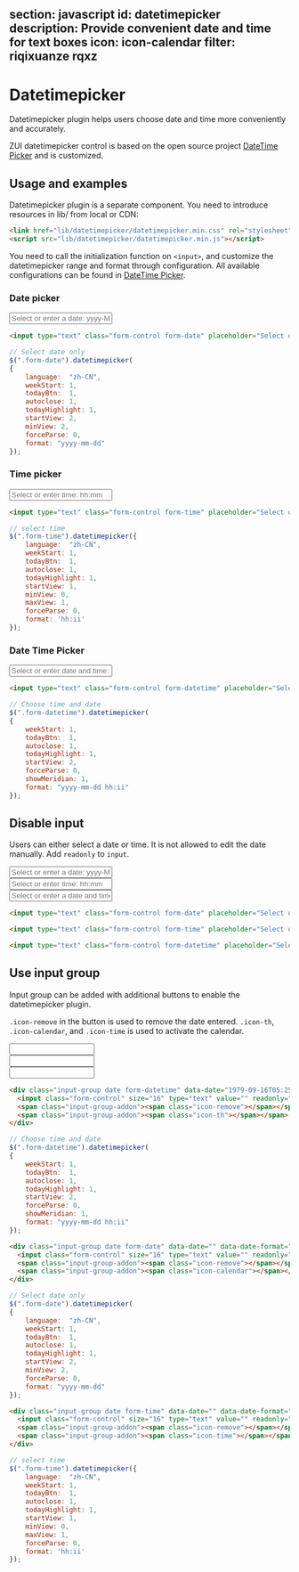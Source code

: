 ﻿section: javascript
id: datetimepicker
description: Provide convenient date and time for text boxes
icon: icon-calendar
filter: riqixuanze rqxz
---

# Datetimepicker

Datetimepicker plugin helps users choose date and time more conveniently and accurately.

ZUI datetimepicker control is based on the open source project [DateTime Picker](http://www.malot.fr/bootstrap-datetimepicker/) and is customized.

## Usage and examples

Datetimepicker plugin is a separate component. You need to introduce resources in lib/ from local or CDN:

```html
<link href="lib/datetimepicker/datetimepicker.min.css" rel="stylesheet">
<script src="lib/datetimepicker/datetimepicker.min.js"></script>
```

You need to call the initialization function on `<input>`, and customize the datetimepicker range and format through configuration. All available configurations can be found in [DateTime Picker](http://www.malot.fr/bootstrap-datetimepicker/).

### Date picker

<div class="example">
  <input type="text" class="form-control form-date" placeholder="Select or enter a date: yyyy-MM-dd">
</div>

```html
<input type="text" class="form-control form-date" placeholder="Select or enter a date: yyyy-MM-dd">
```

```js
// Select date only
$(".form-date").datetimepicker(
{
    language:  "zh-CN",
    weekStart: 1,
    todayBtn:  1,
    autoclose: 1,
    todayHighlight: 1,
    startView: 2,
    minView: 2,
    forceParse: 0,
    format: "yyyy-mm-dd"
});
```

### Time picker

<div class="example">
  <input type="text" class="form-control form-time" placeholder="Select or enter time: hh:mm">
</div>

```html
<input type="text" class="form-control form-time" placeholder="Select or enter time: hh:mm">
```

```js
// select time
$(".form-time").datetimepicker({
    language:  "zh-CN",
    weekStart: 1,
    todayBtn:  1,
    autoclose: 1,
    todayHighlight: 1,
    startView: 1,
    minView: 0,
    maxView: 1,
    forceParse: 0,
    format: 'hh:ii'
});
```

### Date Time Picker

<div class="example">
  <input type="text" class="form-control form-datetime" placeholder="Select or enter date and time: yyyy-MM-dd hh:mm">
</div>

```html
<input type="text" class="form-control form-datetime" placeholder="Select or enter date and time: yyyy-MM-dd hh:mm">
```

```js
// Choose time and date
$(".form-datetime").datetimepicker(
{
    weekStart: 1,
    todayBtn:  1,
    autoclose: 1,
    todayHighlight: 1,
    startView: 2,
    forceParse: 0,
    showMeridian: 1,
    format: "yyyy-mm-dd hh:ii"
});
```

## Disable input

Users can either select a date or time. It is not allowed to edit the date manually. Add `readonly` to `input`.

<div class="example">
  <div class="row">
    <div class="col-md-4"><input type="text" class="form-control form-date" placeholder="Select or enter a date: yyyy-MM-dd" readonly="readonly"></div>
    <div class="col-md-4"><input type="text" class="form-control form-time" placeholder="Select or enter time: hh:mm" readonly="readonly"></div>
    <div class="col-md-4"><input type="text" class="form-control form-datetime" placeholder="Select or enter a date and time: yyyy-MM-dd hh:mm" readonly="readonly"></div>
  </div>
</div>

```html
<input type="text" class="form-control form-date" placeholder="Select or enter a date: yyyy-MM-dd" readonly="readonly">
```

```html
<input type="text" class="form-control form-time" placeholder="Select or enter a time: hh:mm" readonly="readonly">
```

```html
<input type="text" class="form-control form-datetime" placeholder="Select or enter a date and time: yyyy-MM-dd hh:mm" readonly="readonly">
```

## Use input group

Input group can be added with additional buttons to enable the datetimepicker plugin.

`.icon-remove` in the button is used to remove the date entered. `.icon-th`, `.icon-calendar`, and `.icon-time` is used to activate the calendar.

<div class="example">
  <div class="row">
    <div class="col-md-4">
      <div class="input-group date form-datetime" data-date="1979-09-16T05:25:07Z" data-date-format="dd MM yyyy - HH:ii p" data-link-field="dtp_input1">
        <input class="form-control" size="16" type="text" value="" readonly="">
        <span class="input-group-addon"><span class="icon-remove"></span></span>
        <span class="input-group-addon"><span class="icon-th"></span></span>
      </div>
    </div>
    <div class="col-md-4">
      <div class="input-group date form-date" data-date="" data-date-format="dd MM yyyy" data-link-field="dtp_input2" data-link-format="yyyy-mm-dd">
        <input class="form-control" size="16" type="text" value="" readonly="">
        <span class="input-group-addon"><span class="icon-remove"></span></span>
        <span class="input-group-addon"><span class="icon-calendar"></span></span>
      </div>
    </div>
    <div class="col-md-4">
      <div class="input-group date form-time" data-date="" data-date-format="hh:ii" data-link-field="dtp_input3" data-link-format="hh:ii">
        <input class="form-control" size="16" type="text" value="" readonly="">
        <span class="input-group-addon"><span class="icon-remove"></span></span>
        <span class="input-group-addon"><span class="icon-time"></span></span>
      </div>
    </div>
  </div>
</div>

```html
<div class="input-group date form-datetime" data-date="1979-09-16T05:25:07Z" data-date-format="dd MM yyyy - HH:ii p" data-link-field="dtp_input1">
  <input class="form-control" size="16" type="text" value="" readonly="">
  <span class="input-group-addon"><span class="icon-remove"></span></span>
  <span class="input-group-addon"><span class="icon-th"></span></span>
</div>
```

```js
// Choose time and date
$(".form-datetime").datetimepicker(
{
    weekStart: 1,
    todayBtn:  1,
    autoclose: 1,
    todayHighlight: 1,
    startView: 2,
    forceParse: 0,
    showMeridian: 1,
    format: "yyyy-mm-dd hh:ii"
});
```

```html
<div class="input-group date form-date" data-date="" data-date-format="dd MM yyyy" data-link-field="dtp_input2" data-link-format="yyyy-mm-dd">
  <input class="form-control" size="16" type="text" value="" readonly="">
  <span class="input-group-addon"><span class="icon-remove"></span></span>
  <span class="input-group-addon"><span class="icon-calendar"></span></span>
</div>
```

```js
// Select date only
$(".form-date").datetimepicker(
{
    language:  "zh-CN",
    weekStart: 1,
    todayBtn:  1,
    autoclose: 1,
    todayHighlight: 1,
    startView: 2,
    minView: 2,
    forceParse: 0,
    format: "yyyy-mm-dd"
});
```

```html
<div class="input-group date form-time" data-date="" data-date-format="hh:ii" data-link-field="dtp_input3" data-link-format="hh:ii">
  <input class="form-control" size="16" type="text" value="" readonly="">
  <span class="input-group-addon"><span class="icon-remove"></span></span>
  <span class="input-group-addon"><span class="icon-time"></span></span>
</div>
```

```js
// select time
$(".form-time").datetimepicker({
    language:  "zh-CN",
    weekStart: 1,
    todayBtn:  1,
    autoclose: 1,
    todayHighlight: 1,
    startView: 1,
    minView: 0,
    maxView: 1,
    forceParse: 0,
    format: 'hh:ii'
});
```

<link rel="stylesheet" href="dist/lib/datetimepicker/datetimepicker.min.css">
<script>
function onPageClose() {
    if($.fn.datetimepicker) $('#pageBody').find('.form-date,.form-datetime,.form-time').datetimepicker('remove');
}
function onPageLoad() {
    onPageClose();
}
function afterPageLoad() {
    $.getScript('dist/lib/datetimepicker/datetimepicker.min.js', function() {
        if($.fn.datetimepicker) {
            $('#pageBody .form-datetime').datetimepicker({
                weekStart: 1,
                todayBtn:  1,
                autoclose: 1,
                todayHighlight: 1,
                startView: 2,
                forceParse: 0,
                showMeridian: 1,
                format: 'yyyy-mm-dd hh:ii'
            });
            $('#pageBody .form-date').datetimepicker({
                language:  'zh-CN',
                weekStart: 1,
                todayBtn:  1,
                autoclose: 1,
                todayHighlight: 1,
                startView: 2,
                minView: 2,
                forceParse: 0,
                format: 'yyyy-mm-dd'
            });
            $('#pageBody .form-time').datetimepicker({
                language:  'zh-CN',
                weekStart: 1,
                todayBtn:  1,
                autoclose: 1,
                todayHighlight: 1,
                startView: 1,
                minView: 0,
                maxView: 1,
                forceParse: 0,
                format: 'hh:ii'
            });
        }
    });
}
</script>
